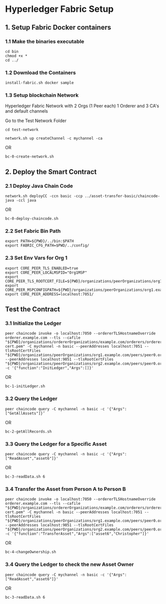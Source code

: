 # Hyperledger Fabric Setup


## 1. Setup Fabric Docker containers

### 1.1 Make the binaries executable
```shell
cd bin
chmod +x *
cd ../
```

### 1.2 Download the Containers

```shell
install-fabric.sh docker sample
```

### 1.3 Setup blockchain Network 

Hyperledger Fabric Network with 2 Orgs (1 Peer each) 1 Orderer and 3 CA's and default channels

Go to the Test Network Folder
```shell
cd test-network
```

```shell
network.sh up createChannel -c mychannel -ca
```
OR
```shell
bc-0-create-network.sh
```

## 2. Deploy the Smart Contract

### 2.1 Deploy Java Chain Code

```shell
network.sh deployCC -ccn basic -ccp ../asset-transfer-basic/chaincode-java -ccl java
```
OR
```shell
bc-0-deploy-chaincode.sh
```


### 2.2 Set Fabric Bin Path

```shell
export PATH=${PWD}/../bin:$PATH
export FABRIC_CFG_PATH=$PWD/../config/
```

### 2.3 Set Env Vars for Org 1

```shell
export CORE_PEER_TLS_ENABLED=true 
export CORE_PEER_LOCALMSPID="Org1MSP" 
export CORE_PEER_TLS_ROOTCERT_FILE=${PWD}/organizations/peerOrganizations/org1.example.com/peers/peer0.org1.example.com/tls/ca.crt 
export CORE_PEER_MSPCONFIGPATH=${PWD}/organizations/peerOrganizations/org1.example.com/users/Admin@org1.example.com/msp 
export CORE_PEER_ADDRESS=localhost:7051/
```

## Test the Contract

### 3.1 Initialize the Ledger 

```shell
peer chaincode invoke -o localhost:7050 --ordererTLSHostnameOverride orderer.example.com --tls --cafile "${PWD}/organizations/ordererOrganizations/example.com/orderers/orderer.example.com/msp/tlscacerts/tlsca.example.com-cert.pem" -C mychannel -n basic --peerAddresses localhost:7051 --tlsRootCertFiles "${PWD}/organizations/peerOrganizations/org1.example.com/peers/peer0.org1.example.com/tls/ca.crt" --peerAddresses localhost:9051 --tlsRootCertFiles "${PWD}/organizations/peerOrganizations/org2.example.com/peers/peer0.org2.example.com/tls/ca.crt" -c '{"function":"InitLedger","Args":[]}' 
```
OR
```shell
bc-1-initLedger.sh
```


### 3.2 Query the Ledger 

```shell
peer chaincode query -C mychannel -n basic -c '{"Args":["GetAllAssets"]}’
```
OR
```shell
bc-2-getAllRecords.sh
```


### 3.3 Query the Ledger for a Specific Asset 

```shell
peer chaincode query -C mychannel -n basic -c '{"Args":["ReadAsset","asset6"]}'
```
OR
```shell
bc-3-readData.sh 6
```


### 3.4 Transfer the Asset from Person A to Person B

```shell
peer chaincode invoke -o localhost:7050 --ordererTLSHostnameOverride orderer.example.com --tls --cafile "${PWD}/organizations/ordererOrganizations/example.com/orderers/orderer.example.com/msp/tlscacerts/tlsca.example.com-cert.pem" -C mychannel -n basic --peerAddresses localhost:7051 --tlsRootCertFiles "${PWD}/organizations/peerOrganizations/org1.example.com/peers/peer0.org1.example.com/tls/ca.crt" --peerAddresses localhost:9051 --tlsRootCertFiles "${PWD}/organizations/peerOrganizations/org2.example.com/peers/peer0.org2.example.com/tls/ca.crt" -c '{"function":"TransferAsset","Args":["asset6","Christopher"]}' 
```
OR
```shell
bc-4-changeOwnership.sh
```

### 3.4 Query the Ledger to check the new Asset Owner 

```shell
peer chaincode query -C mychannel -n basic -c '{"Args":["ReadAsset","asset6"]}'
```
OR
```shell
bc-3-readData.sh 6
```

